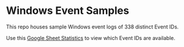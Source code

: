 # Windows Event Samples

This repo houses sample Windows event logs of 338 distinct Event IDs.

Use this [Google Sheet Statistics](https://docs.google.com/spreadsheets/d/1kRmVt6PLz-xliD_Ynzz9W2FnJu7iYXSWjRl2SZ4CiaI/edit?usp=sharing) to view which Event IDs are available.
